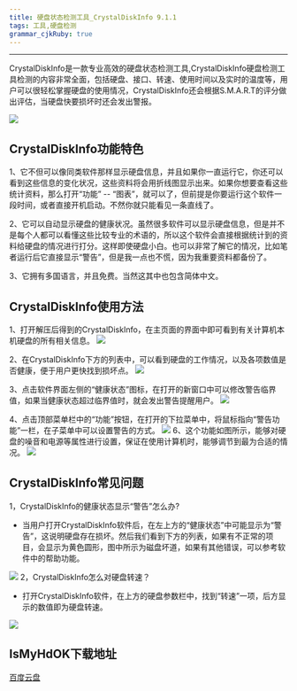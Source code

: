 ```yaml
---
title: 硬盘状态检测工具_CrystalDiskInfo 9.1.1
tags: 工具,硬盘检测
grammar_cjkRuby: true
---
```




----------
CrystalDiskInfo是一款专业高效的硬盘状态检测工具,CrystalDiskInfo硬盘检测工具检测的内容非常全面，包括硬盘、接口、转速、使用时间以及实时的温度等，用户可以很轻松掌握硬盘的使用情况，CrystalDiskInfo还会根据S.M.A.R.T的评分做出评估，当硬盘快要损坏时还会发出警报。

![](https://cdn.jsdelivr.net/gh/time1y/time1y-images-hosting@master/20240508/ABUIABACGAAgxqnv8gUooqfRzAYwgAY49AQ.1pp9l7908vk0.webp)

## CrystalDiskInfo功能特色
1、它不但可以像同类软件那样显示硬盘信息，并且如果你一直运行它，你还可以看到这些信息的变化状况，这些资料将会用折线图显示出来。如果你想要查看这些 统计资料，那么打开“功能” -- “图表”，就可以了，但前提是你要运行这个软件一段时间，或者直接开机启动。不然你就只能看见一条直线了。

2、它可以自动显示硬盘的健康状况。虽然很多软件可以显示硬盘信息，但是并不是每个人都可以看懂这些比较专业的术语的，所以这个软件会直接根据统计到的资 料给硬盘的情况进行打分。这样即使硬盘小白。也可以非常了解它的情况，比如笔者运行后它直接显示“警告”，但是我一点也不慌，因为我重要资料都备份了。

3、它拥有多国语言，并且免费。当然这其中也包含简体中文。

## CrystalDiskInfo使用方法
1、打开解压后得到的CrystalDiskInfo，在主页面的界面中即可看到有关计算机本机硬盘的所有相关信息。
![](https://cdn.jsdelivr.net/gh/time1y/time1y-images-hosting@master/20240508/ABUIABACGAAg0uGwlQYooO_PrAIwowU4kwQ.1nqgy2uk86tc.webp)

  2、在CrystalDiskInfo下方的列表中，可以看到硬盘的工作情况，以及各项数值是否健康，便于用户更快找到损坏点。
  ![](https://cdn.jsdelivr.net/gh/time1y/time1y-images-hosting@master/20240508/ABUIABACGAAg0uGwlQYooO_PrAIwowU4kwQ-(1).r4oj0vn8yv4.webp)
  
  3、点击软件界面左侧的“健康状态”图标，在打开的新窗口中可以修改警告临界值，如果当健康状态超过临界值时，就会发出警告提醒用户。
  ![](https://cdn.jsdelivr.net/gh/time1y/time1y-images-hosting@master/20240508/ABUIABACGAAg0uGwlQYozJjvLjCiBTiSBA.2wlrtgfysy80.webp)
  
   4、点击顶部菜单栏中的“功能”按钮，在打开的下拉菜单中，将鼠标指向“警告功能”一栏，在子菜单中可以设置警告的方式。
   ![](https://cdn.jsdelivr.net/gh/time1y/time1y-images-hosting@master/20240508/ABUIABACGAAg0uGwlQYo0PylvQQwpQU4lgQ.791m9f0b21o0.webp)
    6、这个功能如图所示，能够对硬盘的噪音和电源等属性进行设置，保证在使用计算机时，能够调节到最为合适的情况。
	![](https://cdn.jsdelivr.net/gh/time1y/time1y-images-hosting@master/20240508/ABUIABACGAAg0uGwlQYo4L7w1gEwlgM4zQI.319r308ypk80.webp)
	
##  CrystalDiskInfo常见问题
1，CrystalDiskInfo的健康状态显示“警告”怎么办?

 - 当用户打开CrystalDiskInfo软件后，在左上方的“健康状态”中可能显示为“警告”，这说明硬盘存在损坏。然后我们看到下方的列表，如果有不正常的项目，会显示为黄色圆形，图中所示为磁盘坏道，如果有其他错误，可以参考软件中的帮助功能。

	  
![](https://cdn.jsdelivr.net/gh/time1y/time1y-images-hosting@master/20240508/ABUIABACGAAg0uGwlQYo29PqrwYw6gQ48AQ.5gktl1tgs7k0.webp)
2，CrystalDiskInfo怎么对硬盘转速？
 

 - 打开CrystalDiskInfo软件，在上方的硬盘参数栏中，找到“转速”一项，后方显示的数值即为硬盘转速。

![](https://cdn.jsdelivr.net/gh/time1y/time1y-images-hosting@master/20240508/ABUIABACGAAg0uGwlQYops6gqQMwoQU4lgQ.4gnecmwjih60.webp)
## IsMyHdOK下载地址

[百度云盘](https://pan.baidu.com/s/1oF507ez2CkKEAc31nR7S3g?pwd=1234#list/path=%2F)
